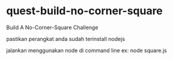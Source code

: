 # quest-build-no-corner-square
Build A No-Corner-Square Challenge

pastikan perangkat anda sudah terinstall nodejs

jalankan menggunakan node di command line
 ex: node square.js

